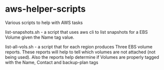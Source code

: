 # aws-helper-scripts
Various scripts to help with AWS tasks

list-snapshots.sh - a script that uses aws cli to list snapshots for a EBS Volume given the Name tag value.

list-all-vols.sh - a script that for each region produces Three EBS volume reports. These reports will help to tell which volumes are not attached (not being used).  Also the reports help determine if Volumes are properly tagged with the Name, Contact and backup-plan tags
 
